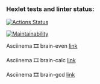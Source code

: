 ### Hexlet tests and linter status:
[![Actions Status](https://github.com/dimaevan/python-project-lvl1/workflows/hexlet-check/badge.svg)](https://github.com/dimaevan/python-project-lvl1/actions)

[![Maintainability](https://api.codeclimate.com/v1/badges/a99a88d28ad37a79dbf6/maintainability)](https://codeclimate.com/github/codeclimate/codeclimate/maintainability)

Asciinema 🎞️ brain-even [link](https://asciinema.org/a/vt42oG4lzaH2XVUWUjGSOGQyh)

Asciinema 🎞️ brain-calc  [link](https://asciinema.org/a/IYEXO7X5nSnHZA9AOXT8Yac4k)

Asciinema 🎞️ brain-gcd  [link](https://asciinema.org/a/iErjRrWJHrM5LzfpNM9Nyp4xB)
